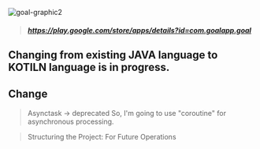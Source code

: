 ![goal-graphic2](https://user-images.githubusercontent.com/117346154/227771378-b4756342-bac7-4014-b1de-694282c10cc4.png)
> ##### https://play.google.com/store/apps/details?id=com.goalapp.goal

## Changing from existing JAVA language to KOTILN language is in progress.
## Change
> Asynctask -> deprecated
> So, I'm going to use "coroutine" for asynchronous processing.

> Structuring the Project: For Future Operations
